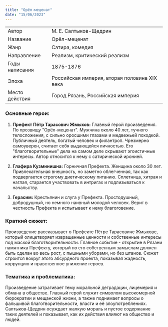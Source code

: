 ```yaml
---
title: "Орёл-меценат"
date: "15/06/2023"
---
```


|                |                                              |
| -------------- | -------------------------------------------- |
| Автор          | М. Е. Салтыков-Щедрин                        |
| Название       | Орёл-меценат                                 |
| Жанр           | Сатира, комедия                              |
| Направление    | Реализм, критический реализм                 |
| Годы написания | 1875-1876                                    |
| Эпоха          | Российская империя, вторая половина XIX века |
| Место действия | Город Рязань, Российская империя             |

### Основные герои:

1. **Префект Пётр Тарасович Жмыхов:** Главный герой произведения. По прозвищу "Орёл-меценат". Мужчина около 40 лет, тучного телосложения, с сильно оросшими глазами и медвежьей походкой. Публичный деятель, богатый человек и филантроп. Чрезмерно самоуверен, считает себя выдающейся личностью. Его "благотворительные" дела на самом деле скрывают эгоистичные интересы. Автор относится к нему с сатирической иронией.

2. **Глафира Кузминишна:** Горничная Префекта. Женщина около 30 лет. Привлекательная внешность, но заметно облегченная, так как подвергается строгому диетическому питанию. Сплетница, хитрая и наглая, старается участвовать в интригах и подлизываться к начальству.

3. **Герасим:** Крестьянин и слуга у Префекта. Простодушный, добродушный, но немного наивный молодой человек. Верит в честность Префекта и испытывает к нему благоговение.

### Краткий сюжет:

Произведение рассказывает о Префекте Пётре Тарасовиче Жмыхове, который олицетворяет извращенные ценности и собственные интересы под маской благотворительности. Главное событие - открытие в Рязани памятника Префекту, который по его собственным замыслам должен быть сделан во весь рост, с пышными уборами, но без штанов. Сюжет строится вокруг этого абсурдного проекта, показывая жадность, коррупцию и нравственное унижение героев.

### Тематика и проблематика:

Произведение затрагивает тему моральной деградации, лицемерия и обмана в обществе. Главный герой служит символом высокомерной бюрократии и мещанской жизни, а также поднимает вопросы о фальшивой благотворительности, власти и её злоупотреблениях. Салтыков-Щедрин осуждает жалкую мораль и пустое содержание таких деятелей и показывает, как их действия влияют на общество и людей.

